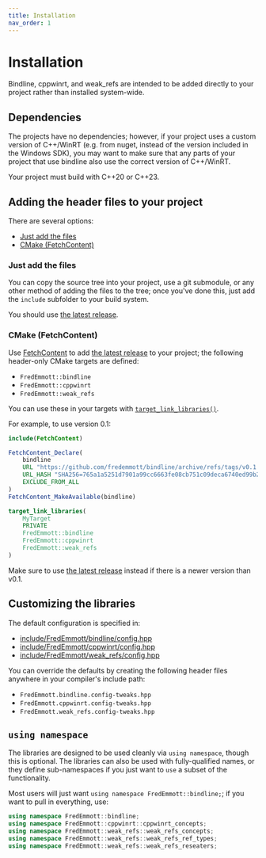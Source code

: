 ```yaml
---
title: Installation
nav_order: 1
---
```


# Installation

Bindline, cppwinrt, and weak_refs are intended to be added directly to your project rather than installed system-wide.

## Dependencies

The projects have no dependencies; however, if your project uses a custom version of C++/WinRT (e.g. from nuget, instead of the version included in the Windows SDK), you may want to make sure that any parts of your project that use bindline also use the correct version of C++/WinRT.

Your project must build with C++20 or C++23.

## Adding the header files to your project

There are several options:
- [Just add the files](#just-add-the-files)
- [CMake (FetchContent)](#cmake-fetchcontent)

### Just add the files

You can copy the source tree into your project, use a git submodule, or any other method of adding the files to the tree; once you've done this,  just add the `include` subfolder to your build system.

You should use [the latest release].

### CMake (FetchContent)

Use [FetchContent](https://cmake.org/cmake/help/latest/module/FetchContent.html) to add [the latest release] to your project; the following header-only CMake targets are defined:

- `FredEmmott::bindline`
- `FredEmmott::cppwinrt`
- `FredEmmott::weak_refs`

You can use these in your targets with [`target_link_libraries()`](https://cmake.org/cmake/help/latest/command/target_link_libraries.html).

For example, to use version 0.1:

```cmake
include(FetchContent)

FetchContent_Declare(
    bindline
    URL "https://github.com/fredemmott/bindline/archive/refs/tags/v0.1.zip"
    URL_HASH "SHA256=765a1a5251d7901a99cc6663fe08cb751c09deca6740ed99b2d964d0af8ccbc6"
    EXCLUDE_FROM_ALL
)
FetchContent_MakeAvailable(bindline)

target_link_libraries(
    MyTarget
    PRIVATE
    FredEmmott::bindline
    FredEmmott::cppwinrt
    FredEmmott::weak_refs
)
```

Make sure to use [the latest release] instead if there is a newer version than v0.1.

## Customizing the libraries

The default configuration is specified in:
- [include/FredEmmott/bindline/config.hpp](https://github.com/fredemmott/bindline/blob/main/include/FredEmmott/bindline/config.hpp)
- [include/FredEmmott/cppwinrt/config.hpp](https://github.com/fredemmott/bindline/blob/main/include/FredEmmott/cppwinrt/config.hpp)
- [include/FredEmmott/weak_refs/config.hpp](https://github.com/fredemmott/bindline/blob/main/include/FredEmmott/weak_refs/config.hpp)

You can override the defaults by creating the following header files anywhere in your compiler's include path:

- `FredEmmott.bindline.config-tweaks.hpp`
- `FredEmmott.cppwinrt.config-tweaks.hpp`
- `FredEmmott.weak_refs.config-tweaks.hpp`

## `using namespace`

The libraries are designed to be used cleanly via `using namespace`, though this is optional. The libraries can also be used with fully-qualified names, or they define sub-namespaces if you just want to `use` a subset of the functionality.

Most users will just want `using namespace FredEmmott::bindline;`; if you want to pull in everything, use:

```c++
using namespace FredEmmott::bindline;
using namespace FredEmmott::cppwinrt::cppwinrt_concepts;
using namespace FredEmmott::weak_refs::weak_refs_concepts;
using namespace FredEmmott::weak_refs::weak_refs_ref_types;
using namespace FredEmmott::weak_refs::weak_refs_reseaters;
```

[the latest release]: https://go.fredemmott.com/bindline/releases/latest